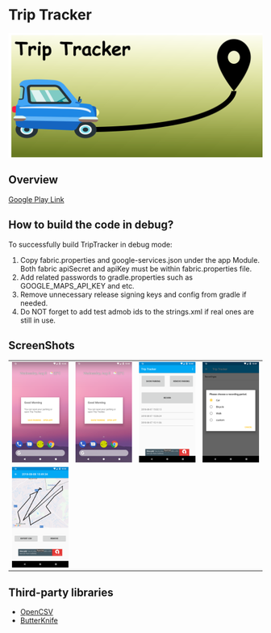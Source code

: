 # Trip Tracker
<img src="InkscapeFiles/TripTrackerFeaturedGraphic.png">

## Overview

[Google Play Link](https://play.google.com/store/apps/details?id=eu.wonderfulme.triptracker)

## How to build the code in debug?
To successfully build TripTracker in debug mode:
1. Copy fabric.properties and google-services.json under the app Module. Both fabric apiSecret and apiKey must be within fabric.properties file.
2. Add related passwords to gradle.properties such as GOOGLE_MAPS_API_KEY and etc.
3. Remove unnecessary release signing keys and config from gradle if needed. 
3. Do NOT forget to add test admob ids to the strings.xml if real ones are still in use.

## ScreenShots
|    |   |   |   |
| ------------- | ------------- | ------------- | ------------- |
| <img src="InkscapeFiles/Screenshots/Screenshot_1533725314.png" width="250"> | <img src="InkscapeFiles/Screenshots/Screenshot_1533725331.png" width="250">  | <img src="InkscapeFiles/Screenshots/Screenshot_1533725338.png" width="250"> | <img src="InkscapeFiles/Screenshots/Screenshot_1533725345.png" width="250"> |
| <img src="InkscapeFiles/Screenshots/Screenshot_1533725425.png" width="250"> | | | |

## Third-party libraries
* [OpenCSV](http://opencsv.sourceforge.net/)
* [ButterKnife](https://github.com/JakeWharton/butterknife)
